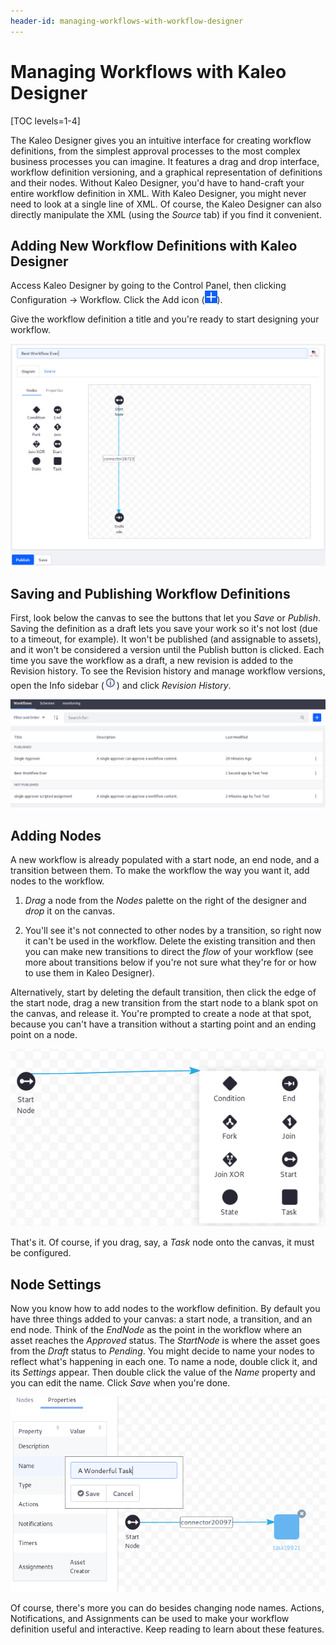 ```yaml
---
header-id: managing-workflows-with-workflow-designer
---
```


# Managing Workflows with Kaleo Designer

[TOC levels=1-4]

The Kaleo Designer gives you an intuitive interface for creating workflow
definitions, from the simplest approval processes to the most complex business
processes you can imagine. It features a drag and drop interface, workflow
definition versioning, and a graphical representation of definitions and their
nodes. Without Kaleo Designer, you'd have to hand-craft your entire workflow
definition in XML. With Kaleo Designer, you might never need to look at a single
line of XML. Of course, the Kaleo Designer can also directly manipulate the XML
(using the *Source* tab) if you find it convenient.

## Adding New Workflow Definitions with Kaleo Designer

Access Kaleo Designer by going to the Control Panel, then clicking
Configuration &rarr; Workflow. Click the Add icon
(![Add](../../../images/icon-add.png)).

Give the workflow definition a title and you're ready to start designing your
workflow.

![Figure 1: The Kaleo Designer's graphical interface makes designing workflows intuitive.](../../../images-dxp/workflow-designer-canvas.png)

## Saving and Publishing Workflow Definitions

First, look below the canvas to see the buttons that let you *Save* or
*Publish*. Saving the definition as a draft lets you save your work so it's not
lost (due to a timeout, for example). It won't be published (and assignable to
assets), and it won't be considered a version until the Publish button is
clicked. Each time you save the workflow as a draft, a new revision is added to
the Revision history. To see the Revision history and manage workflow versions,
open the Info sidebar (![Information](../../../images/icon-information.png)) and
click *Revision History*.

![Figure 2: View a list of the current workflows that can be edited in the Kaleo Designer.](../../../images-dxp/workflow-designer-definitions.png)

## Adding Nodes

A new workflow is already populated with a start node, an end node, and a
transition between them. To make the workflow the way you want it, add nodes to
the workflow. 

1. *Drag* a node from the *Nodes* palette on the right of the designer and
   *drop* it on the canvas.

2. You'll see it's not connected to other nodes by a transition, so right now it
   can't be used in the workflow. Delete the existing transition and then you
   can make new transitions to direct the *flow* of your workflow (see more
   about transitions below if you're not sure what they're for or how to use
   them in Kaleo Designer).

Alternatively, start by deleting the default transition, then click the edge of
the start node, drag a new transition from the start node to a blank spot on the
canvas, and release it. You're prompted to create a node at that spot, because
you can't have a transition without a starting point and an ending point on
a node.

![Figure 3: You can add a node by creating a transition that ends at a blank spot on your Designer canvas.](../../../images-dxp/workflow-designer-add-node.png)

That's it. Of course, if you drag, say, a *Task* node onto the canvas, it must
be configured.

## Node Settings

Now you know how to add nodes to the workflow definition. By default you have
three things added to your canvas: a start node, a transition, and an end node.
Think of the *EndNode* as the point in the workflow where an asset reaches the
*Approved* status. The *StartNode* is where the asset goes from the *Draft*
status to *Pending*. You might decide to name your nodes to reflect what's
happening in each one. To name a node, double click it, and its *Settings*
appear. Then double click the value of the *Name* property and you can edit the
name. Click *Save* when you're done. 

![Figure 4: You can edit a node's settings.](../../../images-dxp/workflow-designer-node-settings.png)

Of course, there's more you can do besides changing node names. Actions,
Notifications, and Assignments can be used to make your workflow definition
useful and interactive. Keep reading to learn about these features.

<!-- ## Related Topics [](id=related-topics)

[Workflow Forms](discover/portal/-/knowledge_base/7-2/workflow-forms)

[Using Workflow](discover/portal/-/knowledge_base/7-2/enabling-workflow)

[Liferay's Workflow Framework](/docs/7-2/tutorials/-/knowledge_base/t/liferays-workflow-framework)

[Dynamic Data Lists](discover/portal/-/knowledge_base/7-2/dynamic-data-lists) -->

